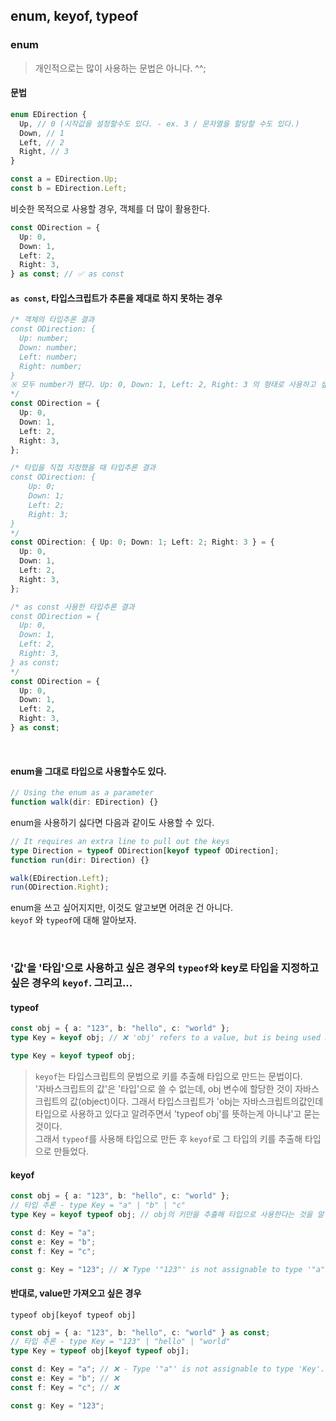 ## enum, keyof, typeof

### enum

> 개인적으로는 많이 사용하는 문법은 아니다. ^^;<br />

#### 문법

```ts
enum EDirection {
  Up, // 0 (시작값을 설정할수도 있다. - ex. 3 / 문자열을 할당할 수도 있다.)
  Down, // 1
  Left, // 2
  Right, // 3
}

const a = EDirection.Up;
const b = EDirection.Left;
```

비슷한 목적으로 사용할 경우, 객체를 더 많이 활용한다.

```ts
const ODirection = {
  Up: 0,
  Down: 1,
  Left: 2,
  Right: 3,
} as const; // ✅ as const
```

#### `as const`, 타입스크립트가 추론을 제대로 하지 못하는 경우

```ts
/* 객체의 타입추론 결과
const ODirection: {
  Up: number;
  Down: number;
  Left: number;
  Right: number;
}
※ 모두 number가 됐다. Up: 0, Down: 1, Left: 2, Right: 3 의 형태로 사용하고 싶다.
*/
const ODirection = {
  Up: 0,
  Down: 1,
  Left: 2,
  Right: 3,
};

/* 타입을 직접 지정했을 때 타입추론 결과
const ODirection: {
    Up: 0;
    Down: 1;
    Left: 2;
    Right: 3;
}
*/
const ODirection: { Up: 0; Down: 1; Left: 2; Right: 3 } = {
  Up: 0,
  Down: 1,
  Left: 2,
  Right: 3,
};

/* as const 사용한 타입추론 결과 
const ODirection = {
  Up: 0,
  Down: 1,
  Left: 2,
  Right: 3,
} as const;
*/
const ODirection = {
  Up: 0,
  Down: 1,
  Left: 2,
  Right: 3,
} as const;
```

<br />

#### enum을 그대로 타입으로 사용할수도 있다.

```ts
// Using the enum as a parameter
function walk(dir: EDirection) {}
```

enum을 사용하기 싫다면 다음과 같이도 사용할 수 있다.

```ts
// It requires an extra line to pull out the keys
type Direction = typeof ODirection[keyof typeof ODirection];
function run(dir: Direction) {}

walk(EDirection.Left);
run(ODirection.Right);
```

enum을 쓰고 싶어지지만, 이것도 알고보면 어려운 건 아니다.<br />
`keyof` 와 `typeof`에 대해 알아보자.

<br />

### '값'을 '타입'으로 사용하고 싶은 경우의 `typeof`와 key로 타입을 지정하고 싶은 경우의 `keyof`.  그리고...

#### typeof

```ts
const obj = { a: "123", b: "hello", c: "world" };
type Key = keyof obj; // ❌ 'obj' refers to a value, but is being used as a type here. Did you mean 'typeof obj'?ts(2749)

type Key = keyof typeof obj;
```

> `keyof`는 타입스크립트의 문법으로 키를 추출해 타입으로 만드는 문법이다.<br />
> '자바스크립트의 값'은 '타입'으로 쓸 수 없는데, obj 변수에 할당한 것이 자바스크립트의 값(object)이다. 그래서 타입스크립트가 'obj는 자바스크립트의값인데 타입으로 사용하고 있다고 알려주면서 'typeof obj'를 뜻하는게 아니냐'고 묻는 것이다.<br />
> 그래서 `typeof`를 사용해 타입으로 만든 후 `keyof`로 그 타입의 키를 추출해 타입으로 만들었다. <br />

#### keyof

```ts
const obj = { a: "123", b: "hello", c: "world" };
// 타입 추론 - type Key = "a" | "b" | "c"
type Key = keyof typeof obj; // obj의 키만을 추출해 타입으로 사용한다는 것을 알 수 있다.

const d: Key = "a";
const e: Key = "b";
const f: Key = "c";

const g: Key = "123"; // ❌ Type '"123"' is not assignable to type '"a" | "b" | "c"'.ts(2322)
```

#### 반대로, value만 가져오고 싶은 경우

`typeof obj[keyof typeof obj]`

```ts
const obj = { a: "123", b: "hello", c: "world" } as const;
// 타입 추론 - type Key = "123" | "hello" | "world"
type Key = typeof obj[keyof typeof obj];

const d: Key = "a"; // ❌ - Type '"a"' is not assignable to type 'Key'.ts(2322)
const e: Key = "b"; // ❌
const f: Key = "c"; // ❌

const g: Key = "123";
```
